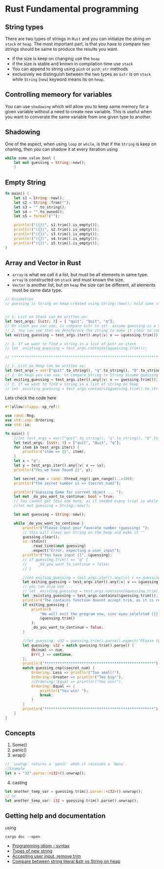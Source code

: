 # Rust Fundamental programming

## String types

There are two types of strings in `Rust` and you can initialize the string on
`stack` or `heap`. The most important part, is that you have to compare two
strings should be same to produce the results you want.

- if the size is keep on changing use the `heap`
- if the size is stable and known in compilation time use `stack`
- You can append to string using `push` or `push_str` methods
- exclusively we distinguish between the two types as `&str` is on `stack`
  while `String` (`new`) keyword means its on `heap`.

## Controlling memeory for variables

You can use `shadowing` which will allow you to keep same memory for a given
variable without a need to create new variable. This is useful when you want to
converate the same variable from one given type to another.

## Shadowing

One of the aspect, when using `loop` or `while`, is that if the `String` is keep
on chaning, then you can shadow it at every iteration using

```rust
while some_value_bool {
    let mut guessing = String::new();
    }

```

## Empty String

```rust
fn main() {
    let s1 = String::new();
    let s2 = String::from("");
    let s3 = "".to_string();
    let s4 = "".to_owned();
    let s5 = format!("");

    println!("({})", s1.trim().is_empty());
    println!("({})", s2.trim().is_empty());
    println!("({})", s3.trim().is_empty());
    println!("({})", s4.trim().is_empty());
    println!("({})", s5.trim().is_empty());
}
```

## Array and Vector in Rust

- `array` is what we call it a list, but must be all elements in same type.
  `array` is constructed on `stack` and must known the size.
- `Vector` is another list, but on `heap` the size can be different, all
  elements must be same data type.

```rust
// Assumption
// guessing is String on heap created using String::new(); hold some string.


// 1. List on Stack can be written as:
let test_args: [&str; 3] = [ "quit", "Quit", "q"];
// On stack you can use, to compare &str to str  assume guessing is a String, trim will converate it from String to str
// 2. You can see that we derefernce the string to make it clear to compare &str to &str
let exiting_guessing = test_args.iter().any(|v| v == &guessing.trim());

// 3. If we want to find a string in a list of &str on stack
// let _existing_guessing = test_args.contains(&guessing.trim());

// *******************************************************************************************

// 1. List on Heap can be written as:
let test_args = vec!["quit".to_string(), "q".to_string(), "Q".to_string()];
// 2. On heap you can use, to compare String to String assume guessing is a String
let exiting_guessing = test_args.iter().any(|v| v == guessing.trim());
// 3. If we want to find a string in a list of string on heap
// let _existing_guessing = test_args.contains(&guessing.trim().to_string());

```

Lets check the code here

```rust
#![allow(clippy::op_ref)]

use rand::Rng;
use std::cmp::Ordering;
use std::io;

fn main() {
    //let test_args = vec!["quit".to_string(), "q".to_string(), "Q".to_string()];
    let test_args: [&str; 3] = ["quit", "Quit", "q"];
    for item in test_args.iter() {
        println!("item => {}", item);
    }
    let x = "q";
    let y = test_args.iter().any(|v| v == &x);
    println!("Yes we have found {}", y);

    let secret_num = rand::thread_rng().gen_range(1..=100);
    println!("the secret number is => {secret_num}");

    println!("Guessing Game for current object ... ");
    let mut _do_you_want_to_continue: bool = true;
    // You cannot get this one here, as it needed every trial in while .. <-
    //let mut guessing = String::new();

    let mut guessing = String::new();

    while _do_you_want_to_continue {
        println!("Please input your favorate number (guessing) ");
        // this will clear our String on the heap and make it ""
        guessing.clear();
        io::stdin()
            .read_line(&mut guessing)
            .expect("Error, expecting a user input");
        println!("You have input {}", &guessing);
        // if guessing.trim() == "q" {
        //     _do_you_want_to_continue = false;
        // }

        //let exiting_guessing = test_args.iter().any(|v| v == guessing.trim());
        let exiting_guessing = test_args.iter().any(|v| v == &guessing.trim());
        // you can also use ...
        // let _existing_guessing = test_args.contains(&guessing.trim().to_string());
        let _existing_guessing = test_args.contains(&guessing.trim());
        println!("The contains function doesnt accept trim, as it is required a String while trim produces a &str, currently the value is {}", _existing_guessing);
        if exiting_guessing {
            println!(
                "We will exit the program now, sinc eyou selelcted [{}]... ",
                &guessing.trim()
            );
            _do_you_want_to_continue = false;
        }

        //let guessing: u32 = guessing.trim().parse().expect("Please type a number!");
        let guessing: u32 = match guessing.trim().parse() {
            Ok(num) => num,
            Err(_) => continue,
        };
        println!("**************************************************");
        match guessing.cmp(&secret_num) {
            Ordering::Less => println!("Too small!"),
            Ordering::Greater => println!("Too big!"),
            //Ordering::Equal => println!("You win!"),
            Ordering::Equal => {
                println!("You win! ");
                break;
            }
        }
        println!("**************************************************");
    }
}

```

## Concepts

1.  Some()
2.  panic()
3.  wrap()

```rust
// `unwrap` returns a `panic` when it receives a `None`.
//Example
let x = "32".parse::<i32>().unwrap();
```

4. casting

```rust
let another_temp_var = guessing.trim().parse::<i32>().unwrap();
// or
let another_temp_var: i32 = guessing.trim().parse().unwrap();

```

## Getting help and documentation

using

```shell
cargo doc --open
```

- [Programming idiom - syntax](https://programming-idioms.org/idiom/12/check-if-list-contains-a-value/414/rust)
- [Types of new string](https://www.hackertouch.com/how-to-create-and-check-string-is-empty-rust.html)
- [Accepting user input, remove trim](http://danielnill.com)
- [Compare between string literal &str vs String on heap ](https://stackoverflow.com/questions/24158114/what-are-the-differences-between-rusts-string-and-str)
